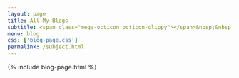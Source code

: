 ```yaml
---
layout: page
title: All My Blogs
subtitle: <span class="mega-octicon octicon-clippy"></span>&nbsp;&nbsp; Take notes about everything new
menu: blog
css: ['blog-page.css']
permalink: /subject.html
---
```

{% include blog-page.html %}